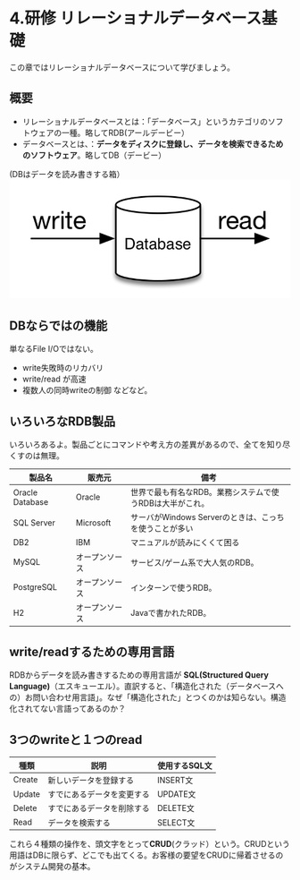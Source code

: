 # 4.研修 リレーショナルデータベース基礎
この章ではリレーショナルデータベースについて学びましょう。

## 概要

- リレーショナルデータベースとは：「データベース」というカテゴリのソフトウェアの一種。略してRDB(アールデービー）
- データベースとは、：**データをディスクに登録し、データを検索できるためのソフトウェア**。略してDB（デービー）

(DBはデータを読み書きする箱）
![](../images/image-04-0001.png)

## DBならではの機能
単なるFile I/Oではない。

- write失敗時のリカバリ
- write/read が高速
- 複数人の同時writeの制御
などなど。

## いろいろなRDB製品
いろいろあるよ。製品ごとにコマンドや考え方の差異があるので、全てを知り尽くすのは無理。

| 製品名 | 販売元 | 備考 |
| -- | -- | -- |
| Oracle Database | Oracle | 世界で最も有名なRDB。業務システムで使うRDBは大半がこれ。 |
| SQL Server | Microsoft | サーバがWindows Serverのときは、こっちを使うことが多い |
| DB2 | IBM | マニュアルが読みにくくて困る |
| MySQL | オープンソース | サービス/ゲーム系で大人気のRDB。 |
| PostgreSQL | オープンソース | インターンで使うRDB。 |
| H2 | オープンソース | Javaで書かれたRDB。 |

## write/readするための専用言語
RDBからデータを読み書きするための専用言語が
**SQL(Structured Query Language)**（エスキューエル）。直訳すると、「構造化された（データベースへの）お問い合わせ用言語」。なぜ「構造化された」とつくのかは知らない。構造化されてない言語ってあるのか？

## 3つのwriteと１つのread

| 種類 | 説明 | 使用するSQL文 |
| -- | -- | -- |
| Create | 新しいデータを登録する | INSERT文 |
| Update | すでにあるデータを変更する | UPDATE文 |
| Delete | すでにあるデータを削除する | DELETE文 |
| Read | データを検索する | SELECT文 |

これら４種類の操作を、頭文字をとって**CRUD**(クラッド）という。CRUDという用語はDBに限らず、どこでも出てくる。お客様の要望をCRUDに帰着させるのがシステム開発の基本。






